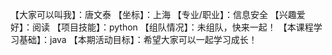 【大家可以叫我】：唐文泰
【坐标】：上海
【专业/职业】：信息安全
【兴趣爱好】：阅读
【项目技能】：python
【组队情况】：未组队，快来一起！
【本课程学习基础】：java
【本期活动目标】：希望大家可以一起学习成长！
